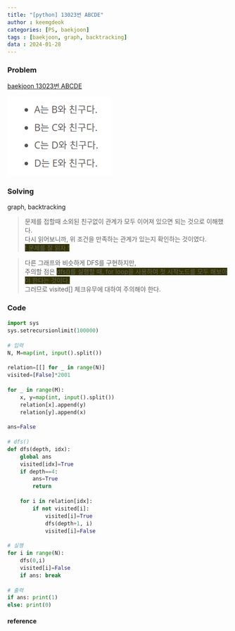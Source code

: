 ```yaml
---
title: "[python] 13023번 ABCDE"
author : keemgdeok
categories: [PS, baekjoon]
tags : [baekjoon, graph, backtracking]
data : 2024-01-28 
---
```



### Problem
[baekjoon 13023번 ABCDE](https://www.acmicpc.net/problem/13023)

![13023](/assets/img/13023.png)

### Solving
graph, backtracking
> 문제를 접할때 소외된 친구없이 관계가 모두 이어져 있으면 되는 것으로 이해했다.  
> 다시 읽어보니까, 위 조건을 만족하는 관계가 있는지 확인하는 것이였다.  
> <span style="background-color:#333300"> ! 문제를 잘 읽자 ! </span>

> 다른 그래프와 비슷하게 DFS를 구현하지만,  
> 주의할 점은 <span style="background-color:#333300"> dfs()를 실행할 때, for loop을 사용하여 첫 시작노드를 모두 해보아야 한다는 것이다. </span>  
> 그러므로 visited[] 체크유무에 대하여 주의해야 한다.


### Code
```py
import sys
sys.setrecursionlimit(100000)

# 입력
N, M=map(int, input().split())

relation=[[] for _ in range(N)]
visited=[False]*2001

for _ in range(M):
    x, y=map(int, input().split())
    relation[x].append(y)
    relation[y].append(x)

ans=False

# dfs()
def dfs(depth, idx):
    global ans
    visited[idx]=True
    if depth==4:
        ans=True
        return

    for i in relation[idx]:
        if not visited[i]:
            visited[i]=True
            dfs(depth+1, i)
            visited[i]=False

# 실행
for i in range(N):
    dfs(0,i)
    visited[i]=False
    if ans: break

# 출력
if ans: print(1)
else: print(0)

```


#### reference

